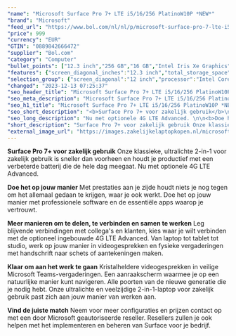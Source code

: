 ```yaml
---
"name": "Microsoft Surface Pro 7+ LTE i5/16/256 PlatinoW10P *NEW*"
"brand": "Microsoft"
"feed_url": "https://www.bol.com/nl/nl/p/microsoft-surface-pro-7-lte-i5-16-256-platinow10p-new/9300000022581811"
"price": 999
"currency": "EUR"
"GTIN": "0889842666472"
"supplier": "Bol.com"
"category": "Computer"
"bullet_points": ["12.3 inch","256 GB","16 GB","Intel Iris Xe Graphics","Windows"]
"features": {"screen_diagonal_inches":"12.3 inch","total_storage_space":"256 GB","memory_size":"16 GB","graphics_card":"Intel Iris Xe Graphics","operating_system":"Windows"}
"selection_group": {"screen_diagonal":"12 inch","processor":"Intel Core i5","changed_price_past_3_days":false,"product_family":"Surface"}
"changed": "2023-12-13 07:25:37"
"seo_header_title": "Microsoft Surface Pro 7+ LTE i5/16/256 PlatinoW10P *NEW*"
"seo_meta_description": "Microsoft Surface Pro 7+ LTE i5/16/256 PlatinoW10P *NEW*"
"seo_h1_title": "Microsoft Surface Pro 7+ LTE i5/16/256 PlatinoW10P *NEW*"
"seo_short_description": "<b>Surface Pro 7+ voor zakelijk gebruik</b>\nOnze klassieke, ultralichte 2-in-1 voor zakelijk gebruik is sneller dan voorheen en houdt je productief met een verbeterde batterij die de hele dag meegaat."
"seo_long_description": "Nu met optionele 4G LTE Advanced. \n\n<b>Doe het op jouw manier</b>\nMet prestaties aan je zijde houdt niets je nog tegen om het allemaal gedaan te krijgen, waar je ook werkt. Doe het op jouw manier met professionele software en de essentiële apps waarop je vertrouwt. \n\n<b>Meer manieren om te delen, te verbinden en samen te werken</b>\nLeg blijvende verbindingen met collega's en klanten, kies waar je wilt verbinden met de optioneel ingebouwde 4G LTE Advanced. Van laptop tot tablet tot studio, werk op jouw manier in videogesprekken en fysieke vergaderingen met handschrift naar schets of aantekeningen maken. \n\n<b>Klaar om aan het werk te gaan</b>\nKristalheldere videogesprekken in veilige Microsoft Teams-vergaderingen. Een aanraakscherm waarmee je op een natuurlijke manier kunt navigeren. Alle poorten van de nieuwe generatie die je nodig hebt. Onze ultralichte en veelzijdige 2-in-1-laptop voor zakelijk gebruik past zich aan jouw manier van werken aan. \n\n<b>Vind de juiste match</b>\nNeem voor meer configuraties en prijzen contact op met een door Microsoft geautoriseerde reseller. Resellers zullen je ook helpen met het implementeren en beheren van Surface voor je bedrijf."
"short_description": "Surface Pro 7+ voor zakelijk gebruik Onze klassieke, ultralichte 2-in-1 voor zakelijk gebruik is sneller dan voorheen en houdt je productief met een verbeterde batterij die de hele dag meegaat. Nu met optionele 4G LTE Advanced. Doe het op jouw manier Met prestaties aan je zijde houdt niets je nog tegen om het allemaal gedaan te krijgen, waar je ook werkt. Doe het op jouw manier met professionele software en de essentiële apps waarop je vertrouwt. Meer manieren om te delen, te verbinden en samen te werken Leg blijvende verbindingen met collega's en klanten, kies waar je wilt verbinden met de optioneel ingebouwde 4G LTE Advanced. Van laptop tot tablet tot studio, werk op jouw manier in videogesprekken en fysieke vergaderingen met handschrift naar schets of aantekeningen maken. Klaar om aan het werk te gaan Kristalheldere videogesprekken in veilige Microsoft Teams-vergaderingen. Een aanraakscherm waarmee je op een natuurlijke manier kunt navigeren. Alle poorten van de nieuwe generatie die je nodig hebt. Onze ultralichte en veelzijdige 2-in-1-laptop voor zakelijk gebruik past zich aan jouw manier van werken aan. Vind de juiste match Neem voor meer configuraties en prijzen contact op met een door Microsoft geautoriseerde reseller. Resellers zullen je ook helpen met het implementeren en beheren van Surface voor je bedrijf."
"external_image_url": "https://images.zakelijkelaptopkopen.nl/microsoft-surface-pro-7-lte-i5-16-256-platinow10p-new.webp"
---
```


<b>Surface Pro 7+ voor zakelijk gebruik</b>
Onze klassieke, ultralichte 2-in-1 voor zakelijk gebruik is sneller dan voorheen en houdt je productief met een verbeterde batterij die de hele dag meegaat. Nu met optionele 4G LTE Advanced.

<b>Doe het op jouw manier</b>
Met prestaties aan je zijde houdt niets je nog tegen om het allemaal gedaan te krijgen, waar je ook werkt. Doe het op jouw manier met professionele software en de essentiële apps waarop je vertrouwt.

<b>Meer manieren om te delen, te verbinden en samen te werken</b>
Leg blijvende verbindingen met collega's en klanten, kies waar je wilt verbinden met de optioneel ingebouwde 4G LTE Advanced. Van laptop tot tablet tot studio, werk op jouw manier in videogesprekken en fysieke vergaderingen met handschrift naar schets of aantekeningen maken.

<b>Klaar om aan het werk te gaan</b>
Kristalheldere videogesprekken in veilige Microsoft Teams-vergaderingen. Een aanraakscherm waarmee je op een natuurlijke manier kunt navigeren. Alle poorten van de nieuwe generatie die je nodig hebt. Onze ultralichte en veelzijdige 2-in-1-laptop voor zakelijk gebruik past zich aan jouw manier van werken aan.

<b>Vind de juiste match</b>
Neem voor meer configuraties en prijzen contact op met een door Microsoft geautoriseerde reseller. Resellers zullen je ook helpen met het implementeren en beheren van Surface voor je bedrijf.